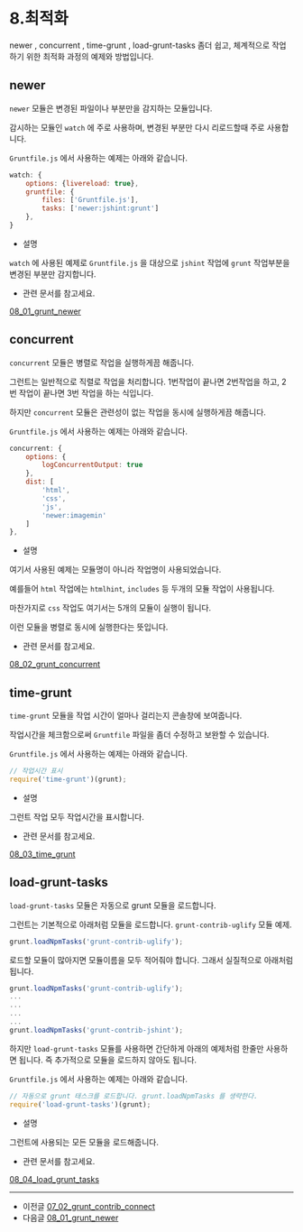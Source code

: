 # 8.최적화

newer , concurrent , time-grunt , load-grunt-tasks 좀더 쉽고, 체계적으로 작업하기 위한 최적화 과정의 예제와 방법입니다.


## newer

`newer` 모듈은 변경된 파일이나 부분만을 감지하는 모듈입니다.
 
 감시하는 모듈인 `watch` 에 주로 사용하며, 변경된 부분만 다시 리로드할때 주로 사용합니다.

`Gruntfile.js` 에서 사용하는 예제는 아래와 같습니다.

```javascript
watch: {
    options: {livereload: true},
    gruntfile: {
        files: ['Gruntfile.js'],
        tasks: ['newer:jshint:grunt']
    },
}
```

* 설명

`watch` 에 사용된 예제로 `Gruntfile.js` 을 대상으로 `jshint` 작업에 `grunt` 작업부분을 변경된 부분만 감지합니다.


* 관련 문서를 참고세요.

[08_01_grunt_newer](08_01_grunt_newer)







## concurrent

`concurrent` 모듈은 병렬로 작업을 실행하게끔 해줍니다.

그런트는 일반적으로 직렬로 작업을 처리합니다. 1번작업이 끝나면 2번작업을 하고, 2번 작업이 끝나면 3번 작업을 하는 식입니다.

하지만 `concurrent` 모듈은 관련성이 없는 작업을 동시에 실행하게끔 해줍니다.


`Gruntfile.js` 에서 사용하는 예제는 아래와 같습니다.

```javascript
concurrent: {
    options: {
        logConcurrentOutput: true
    },
    dist: [
        'html',
        'css',
        'js',
        'newer:imagemin'
    ]
},
```

* 설명

여기서 사용된 예제는 모듈명이 아니라 작업명이 사용되었습니다.

예를들어 `html` 작업에는 `htmlhint`, `includes` 등 두개의 모듈 작업이 사용됩니다. 

마찬가지로 `css` 작업도 여기서는 5개의 모듈이 실행이 됩니다. 

이런 모듈을 병렬로 동시에 실행한다는 뜻입니다.



* 관련 문서를 참고세요.

[08_02_grunt_concurrent](08_02_grunt_concurrent)








## time-grunt

`time-grunt` 모듈을 작업 시간이 얼마나 걸리는지 콘솔창에 보여줍니다.

작업시간을 체크함으로써 `Gruntfile` 파일을 좀더 수정하고 보완할 수 있습니다.

`Gruntfile.js` 에서 사용하는 예제는 아래와 같습니다.

```javascript
// 작업시간 표시
require('time-grunt')(grunt);
```

* 설명

그런트 작업 모두 작업시간을 표시합니다.




* 관련 문서를 참고세요.

[08_03_time_grunt](08_03_time_grunt)








## load-grunt-tasks

`load-grunt-tasks` 모듈은 자동으로 grunt 모듈을 로드합니다.

그런트는 기본적으로 아래처럼 모듈을 로드합니다. `grunt-contrib-uglify` 모듈 예제. 

```javascript
grunt.loadNpmTasks('grunt-contrib-uglify');
```

로드할 모듈이 많아지면 모듈이름을 모두 적어줘야 합니다. 그래서 실질적으로 아래처럼 됩니다.

```javascript
grunt.loadNpmTasks('grunt-contrib-uglify');
...
...
...
...
grunt.loadNpmTasks('grunt-contrib-jshint');
```

하지만 `load-grunt-tasks` 모듈를 사용하면 간단하게 아래의 예제처럼 한줄만 사용하면 됩니다. 즉 추가적으로 모듈을 로드하지 않아도 됩니다.

`Gruntfile.js` 에서 사용하는 예제는 아래와 같습니다.

```javascript
// 자동으로 grunt 태스크를 로드합니다. grunt.loadNpmTasks 를 생략한다.
require('load-grunt-tasks')(grunt);
```

* 설명

그런트에 사용되는 모든 모듈을 로드해줍니다.



* 관련 문서를 참고세요.

[08_04_load_grunt_tasks](08_04_load_grunt_tasks)



***

- 이전글 [07_02_grunt_contrib_connect](07_02_grunt_contrib_connect)
- 다음글 [08_01_grunt_newer](08_01_grunt_newer)

